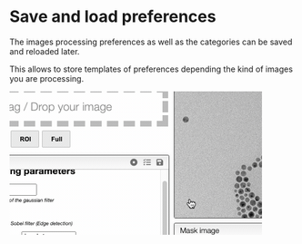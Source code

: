 # Save and load preferences

The images processing preferences as well as the categories can be saved and reloaded later.

This allows to store templates of preferences depending the kind of images you are processing.

![prefs.gif](prefs.gif)
